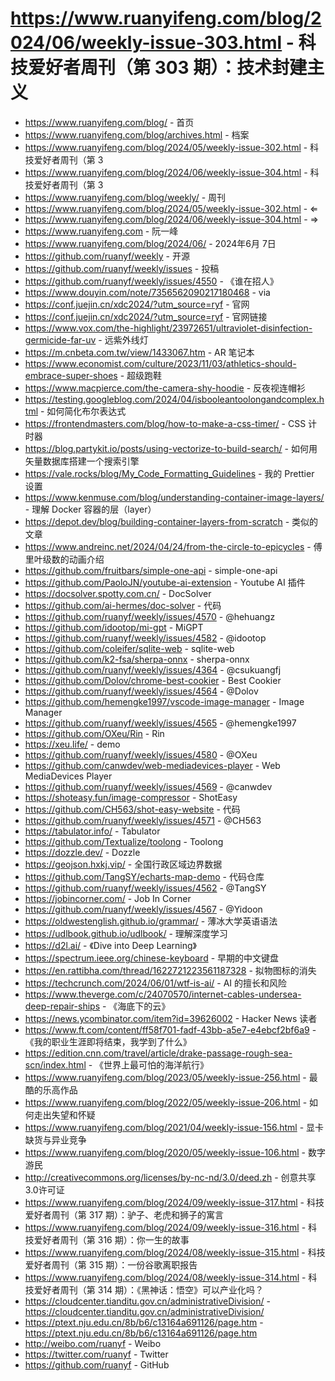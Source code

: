 # https://www.ruanyifeng.com/blog/2024/06/weekly-issue-303.html - 科技爱好者周刊（第 303 期）：技术封建主义

- https://www.ruanyifeng.com/blog/ - 首页
- https://www.ruanyifeng.com/blog/archives.html - 档案
- https://www.ruanyifeng.com/blog/2024/05/weekly-issue-302.html - 科技爱好者周刊（第 3
- https://www.ruanyifeng.com/blog/2024/06/weekly-issue-304.html - 科技爱好者周刊（第 3
- https://www.ruanyifeng.com/blog/weekly/ - 周刊
- https://www.ruanyifeng.com/blog/2024/05/weekly-issue-302.html - ⇐
- https://www.ruanyifeng.com/blog/2024/06/weekly-issue-304.html - ⇒
- https://www.ruanyifeng.com - 阮一峰
- https://www.ruanyifeng.com/blog/2024/06/ - 2024年6月 7日
- https://github.com/ruanyf/weekly - 开源
- https://github.com/ruanyf/weekly/issues - 投稿
- https://github.com/ruanyf/weekly/issues/4550 - 《谁在招人》
- https://www.douyin.com/note/7356562090217180468 - via
- https://conf.juejin.cn/xdc2024/?utm_source=ryf - 官网
- https://conf.juejin.cn/xdc2024/?utm_source=ryf - 官网链接
- https://www.vox.com/the-highlight/23972651/ultraviolet-disinfection-germicide-far-uv - 远紫外线灯
- https://m.cnbeta.com.tw/view/1433067.htm - AR 笔记本
- https://www.economist.com/culture/2023/11/03/athletics-should-embrace-super-shoes - 超级跑鞋
- https://www.macpierce.com/the-camera-shy-hoodie - 反夜视连帽衫
- https://testing.googleblog.com/2024/04/isbooleantoolongandcomplex.html - 如何简化布尔表达式
- https://frontendmasters.com/blog/how-to-make-a-css-timer/ - CSS 计时器
- https://blog.partykit.io/posts/using-vectorize-to-build-search/ - 如何用矢量数据库搭建一个搜索引擎
- https://vale.rocks/blog/My_Code_Formatting_Guidelines - 我的 Prettier 设置
- https://www.kenmuse.com/blog/understanding-container-image-layers/ - 理解 Docker 容器的层（layer）
- https://depot.dev/blog/building-container-layers-from-scratch - 类似的文章
- https://www.andreinc.net/2024/04/24/from-the-circle-to-epicycles - 傅里叶级数的动画介绍
- https://github.com/fruitbars/simple-one-api - simple-one-api
- https://github.com/PaoloJN/youtube-ai-extension - Youtube AI 插件
- https://docsolver.spotty.com.cn/ - DocSolver
- https://github.com/ai-hermes/doc-solver - 代码
- https://github.com/ruanyf/weekly/issues/4570 - @hehuangz
- https://github.com/idootop/mi-gpt - MiGPT
- https://github.com/ruanyf/weekly/issues/4582 - @idootop
- https://github.com/coleifer/sqlite-web - sqlite-web
- https://github.com/k2-fsa/sherpa-onnx - sherpa-onnx
- https://github.com/ruanyf/weekly/issues/4364 - @csukuangfj
- https://github.com/Dolov/chrome-best-cookier - Best Cookier
- https://github.com/ruanyf/weekly/issues/4564 - @Dolov
- https://github.com/hemengke1997/vscode-image-manager - Image Manager
- https://github.com/ruanyf/weekly/issues/4565 - @hemengke1997
- https://github.com/OXeu/Rin - Rin
- https://xeu.life/ - demo
- https://github.com/ruanyf/weekly/issues/4580 - @OXeu
- https://github.com/canwdev/web-mediadevices-player - Web MediaDevices Player
- https://github.com/ruanyf/weekly/issues/4569 - @canwdev
- https://shoteasy.fun/image-compressor - ShotEasy
- https://github.com/CH563/shot-easy-website - 代码
- https://github.com/ruanyf/weekly/issues/4571 - @CH563
- https://tabulator.info/ - Tabulator
- https://github.com/Textualize/toolong - Toolong
- https://dozzle.dev/ - Dozzle
- https://geojson.hxkj.vip/ - 全国行政区域边界数据
- https://github.com/TangSY/echarts-map-demo - 代码仓库
- https://github.com/ruanyf/weekly/issues/4562 - @TangSY
- https://jobincorner.com/ - Job In Corner
- https://github.com/ruanyf/weekly/issues/4567 - @Yidoon
- https://oldwestenglish.github.io/grammar/ - 薄冰大学英语语法
- https://udlbook.github.io/udlbook/ - 理解深度学习
- https://d2l.ai/ - 《Dive into Deep Learning》
- https://spectrum.ieee.org/chinese-keyboard - 早期的中文键盘
- https://en.rattibha.com/thread/1622721223561187328 - 拟物图标的消失
- https://techcrunch.com/2024/06/01/wtf-is-ai/ - AI 的擅长和风险
- https://www.theverge.com/c/24070570/internet-cables-undersea-deep-repair-ships - 《海底下的云》
- https://news.ycombinator.com/item?id=39626002 - Hacker News 读者
- https://www.ft.com/content/ff58f701-fadf-43bb-a5e7-e4ebcf2bf6a9 - 《我的职业生涯即将结束，我学到了什么》
- https://edition.cnn.com/travel/article/drake-passage-rough-sea-scn/index.html - 《世界上最可怕的海洋航行》
- https://www.ruanyifeng.com/blog/2023/05/weekly-issue-256.html - 最酷的乐高作品
- https://www.ruanyifeng.com/blog/2022/05/weekly-issue-206.html - 如何走出失望和怀疑
- https://www.ruanyifeng.com/blog/2021/04/weekly-issue-156.html - 显卡缺货与异业竞争
- https://www.ruanyifeng.com/blog/2020/05/weekly-issue-106.html - 数字游民
- http://creativecommons.org/licenses/by-nc-nd/3.0/deed.zh - 创意共享3.0许可证
- https://www.ruanyifeng.com/blog/2024/09/weekly-issue-317.html - 科技爱好者周刊（第 317 期）：驴子、老虎和狮子的寓言
- https://www.ruanyifeng.com/blog/2024/09/weekly-issue-316.html - 科技爱好者周刊（第 316 期）：你一生的故事
- https://www.ruanyifeng.com/blog/2024/08/weekly-issue-315.html - 科技爱好者周刊（第 315 期）：一份谷歌离职报告
- https://www.ruanyifeng.com/blog/2024/08/weekly-issue-314.html - 科技爱好者周刊（第 314 期）：《黑神话：悟空》可以产业化吗？
- https://cloudcenter.tianditu.gov.cn/administrativeDivision/ - https://cloudcenter.tianditu.gov.cn/administrativeDivision/
- https://ptext.nju.edu.cn/8b/b6/c13164a691126/page.htm - https://ptext.nju.edu.cn/8b/b6/c13164a691126/page.htm
- http://weibo.com/ruanyf - Weibo
- https://twitter.com/ruanyf - Twitter
- https://github.com/ruanyf - GitHub
